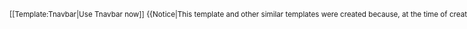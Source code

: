 <span class="noprint plainlinksneverexpand" style="white-space: nowrap; font-size:smaller;">[[Template:Tnavbar|Use Tnavbar now]]</div><noinclude>
{{Notice|This template and other similar templates were created because, at the time of creation, {{tl|Tnavbar}}, it wasn't possible to pass the parameters in order to mould the output to match the given given template. This template is officially deprecated, '''use {{tl|Tnavbar}} with its paramater system now'''.}}
</noinclude>